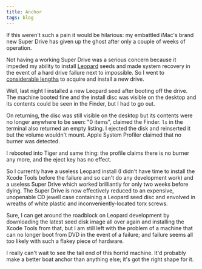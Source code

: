 ```yaml
---
title: Anchor
tags: blog
---
```


If this weren't such a pain it would be hilarious: my embattled iMac's brand new Super Drive has given up the ghost after only a couple of weeks of operation.

Not having a working Super Drive was a serious concern because it impeded my ability to install [Leopard](http://wincent.dev/wiki/Leopard) seeds and made system recovery in the event of a hard drive failure next to impossible. So I went to [considerable lengths](http://wincent.dev/a/about/wincent/weblog/archives/2007/08/new_imac_superd.php) to acquire and install a new drive.

Well, last night I installed a new Leopard seed after booting off the drive. The machine booted fine and the install disc was visible on the desktop and its contents could be seen in the Finder, but I had to go out.

On returning, the disc was still visible on the desktop but its contents were no longer anywhere to be seen: "0 items", claimed the Finder. `ls` in the terminal also returned an empty listing. I ejected the disk and reinserted it but the volume wouldn't mount. Apple System Profiler claimed that no burner was detected.

I rebooted into Tiger and same thing: the profile claims there is no burner any more, and the eject key has no effect.

So I currently have a useless Leopard install (I didn't have time to install the Xcode Tools before the failure and so can't do any development work) and a useless Super Drive which worked brilliantly for only two weeks before dying. The Super Drive is now effectively reduced to an expensive, unopenable CD jewell case containing a Leopard seed disc and envolved in wreaths of white plastic and inconveniently-located torx screws.

Sure, I can get around the roadblock on Leopard development by downloading the latest seed disk image all over again and installing the Xcode Tools from that, but I am still left with the problem of a machine that can no longer boot from DVD in the event of a failure; and failure seems all too likely with such a flakey piece of hardware.

I really can't wait to see the tail end of this horrid machine. It'd probably make a better boat anchor than anything else; it's got the right shape for it.
